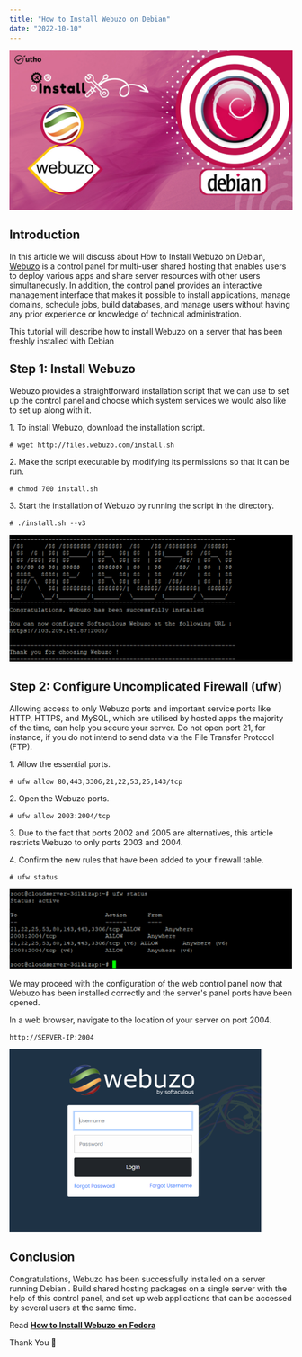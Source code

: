 ```yaml
---
title: "How to Install Webuzo on Debian"
date: "2022-10-10"
---
```


![](images/How-to-Install-Webuzo-on-Debian_utho.jpg)

## Introduction

In this article we will discuss about How to Install Webuzo on Debian, [Webuzo](https://webuzo.com/) is a control panel for multi-user shared hosting that enables users to deploy various apps and share server resources with other users simultaneously. In addition, the control panel provides an interactive management interface that makes it possible to install applications, manage domains, schedule jobs, build databases, and manage users without having any prior experience or knowledge of technical administration.

This tutorial will describe how to install Webuzo on a server that has been freshly installed with Debian

## Step 1: Install Webuzo

Webuzo provides a straightforward installation script that we can use to set up the control panel and choose which system services we would also like to set up along with it.

1\. To install Webuzo, download the installation script.

```
# wget http://files.webuzo.com/install.sh
```

2\. Make the script executable by modifying its permissions so that it can be run.

```
# chmod 700 install.sh
```

3\. Start the installation of Webuzo by running the script in the directory.

```
# ./install.sh --v3
```

![Install Webuzo on Debian](images/image-327.png)

## Step 2: Configure Uncomplicated Firewall (ufw)

Allowing access to only Webuzo ports and important service ports like HTTP, HTTPS, and MySQL, which are utilised by hosted apps the majority of the time, can help you secure your server. Do not open port 21, for instance, if you do not intend to send data via the File Transfer Protocol (FTP).

1\. Allow the essential ports.

```
# ufw allow 80,443,3306,21,22,53,25,143/tcp
```

2\. Open the Webuzo ports.

```
# ufw allow 2003:2004/tcp
```

3\. Due to the fact that ports 2002 and 2005 are alternatives, this article restricts Webuzo to only ports 2003 and 2004.

4\. Confirm the new rules that have been added to your firewall table.

```
# ufw status
```

![Install Webuzo on Debian](images/image-328.png)

We may proceed with the configuration of the web control panel now that Webuzo has been installed correctly and the server's panel ports have been opened.

In a web browser, navigate to the location of your server on port 2004.

```
http://SERVER-IP:2004
```

![Install Webuzo on Debian](images/image-329.png)

## Conclusion

Congratulations, Webuzo has been successfully installed on a server running Debian . Build shared hosting packages on a single server with the help of this control panel, and set up web applications that can be accessed by several users at the same time.

Read **[How to Install Webuzo on Fedora](https://utho.com/docs/tutorial/how-to-install-webuzo-on-fedora/)**

Thank You 🙂
